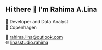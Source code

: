 ## Hi there 👋 I'm Rahima A.Lina


🌱 Developer and Data Analyst    
📍 Copenhagen 

📧 rahima.lina@outlook.com  
🌐 [linasstudio.rahima](https://linasstudio.wixsite.com/rahima)

<!--
**rahimaalina/rahimaalina** is a ✨ _special_ ✨ repository because its `README.md` (this file) appears on your GitHub profile.
### 🔥 Current Stats
![GitHub Streak](https://streak-stats.demolab.com/?user=AfnanFerdousi&theme=dark)
![Top Langs](https://github-readme-stats.vercel.app/api/top-langs/?username=AfnanFerdousi&layout=compact&theme=dark)
![GitHub stats](https://github-readme-stats.vercel.app/api?username=AfnanFerdousi&show_icons=true&theme=dark)

Here are some ideas to get you started:

🔭 Works @Unemployed | @Independent Data Analyst & Web Developer🤡.
🎓 I’m studying - At DTU.
🌱 I’m exploring - Data Science and App development.
🤔 I’m trying - To develop impactful stories in life.
⚡ Fun fact - I can speak 4 languages - 2 of them hardly🙃.
❤️ Hobby - Sleeping and reading astronomy and mangas😉.

